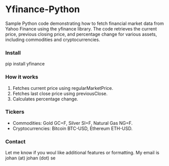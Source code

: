 # Yfinance-Python
Sample Python code demonstrating how to fetch financial market data from Yahoo Finance using the yfinance library. The code retrieves the current price, previous closing price, and percentage change for various assets, including commodities and cryptocurrencies.

### Install
pip install yfinance

### How it works
1. Fetches current price using regularMarketPrice.
2. Fetches last close price using previousClose.
3. Calculates percentage change.

### Tickers
+ Commodities: Gold GC=F, Silver SI=F, Natural Gas NG=F.
+ Cryptocurrencies: Bitcoin BTC-USD, Ethereum ETH-USD.

### Contact
Let me know if you woul like additional features or formatting. My email is johan (at) johan (dot) se
